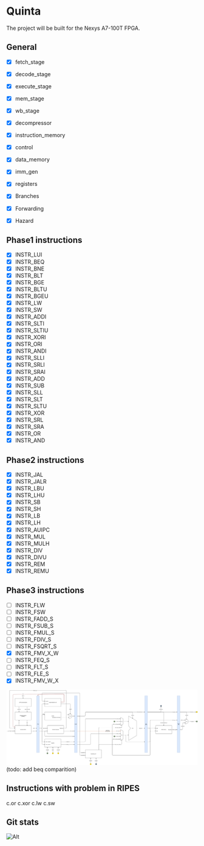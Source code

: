 # Quinta

The project will be built for the Nexys A7-100T FPGA.

## General

- [x] fetch_stage
- [x] decode_stage
- [x] execute_stage
- [x] mem_stage
- [x] wb_stage

- [x] decompressor
- [x] instruction_memory
- [x] control
- [x] data_memory
- [x] imm_gen
- [x] registers

- [x] Branches
- [x] Forwarding
- [x] Hazard

## Phase1 instructions

- [x] INSTR_LUI
- [x] INSTR_BEQ
- [x] INSTR_BNE
- [x] INSTR_BLT
- [x] INSTR_BGE
- [x] INSTR_BLTU
- [x] INSTR_BGEU
- [x] INSTR_LW
- [x] INSTR_SW
- [x] INSTR_ADDI
- [x] INSTR_SLTI
- [x] INSTR_SLTIU
- [x] INSTR_XORI
- [x] INSTR_ORI
- [x] INSTR_ANDI
- [x] INSTR_SLLI
- [x] INSTR_SRLI
- [x] INSTR_SRAI
- [x] INSTR_ADD
- [x] INSTR_SUB
- [x] INSTR_SLL
- [x] INSTR_SLT
- [x] INSTR_SLTU
- [x] INSTR_XOR
- [x] INSTR_SRL
- [x] INSTR_SRA
- [x] INSTR_OR
- [x] INSTR_AND

## Phase2 instructions

- [x] INSTR_JAL
- [x] INSTR_JALR
- [x] INSTR_LBU
- [x] INSTR_LHU
- [x] INSTR_SB
- [x] INSTR_SH
- [x] INSTR_LB
- [x] INSTR_LH
- [x] INSTR_AUIPC
- [x] INSTR_MUL
- [x] INSTR_MULH
- [x] INSTR_DIV
- [x] INSTR_DIVU
- [x] INSTR_REM
- [x] INSTR_REMU

## Phase3 instructions

- [ ] INSTR_FLW
- [ ] INSTR_FSW
- [ ] INSTR_FADD_S
- [ ] INSTR_FSUB_S
- [ ] INSTR_FMUL_S
- [ ] INSTR_FDIV_S
- [ ] INSTR_FSQRT_S
- [x] INSTR_FMV_X_W
- [ ] INSTR_FEQ_S
- [ ] INSTR_FLT_S
- [ ] INSTR_FLE_S
- [x] INSTR_FMV_W_X

![Block Diagram](/doc/overview_riscV.png)
(todo: add beq comparition)

## Instructions with problem in RIPES

c.or
c.xor
c.lw
c.sw

## Git stats

![Alt](https://repobeats.axiom.co/api/embed/8cecad938df30ff41abc7afbe6f5f0a3571eab39.svg "Repobeats analytics image")

